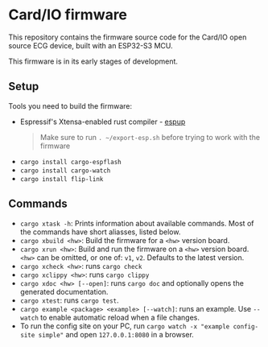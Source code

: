 Card/IO firmware
================

This repository contains the firmware source code for the Card/IO open source ECG device, built with
an ESP32-S3 MCU.

This firmware is in its early stages of development.

Setup
-----

Tools you need to build the firmware:

- Espressif's Xtensa-enabled rust compiler - [espup](https://github.com/esp-rs/espup)
  > Make sure to run `. ~/export-esp.sh` before trying to work with the firmware
- `cargo install cargo-espflash`
- `cargo install cargo-watch`
- `cargo install flip-link`

Commands
--------

- `cargo xtask -h`: Prints information about available commands. Most of the commands have short
  aliasses, listed below.
- `cargo xbuild <hw>`: Build the firmware for a `<hw>` version board.
- `cargo xrun <hw>`: Build and run the firmware on a `<hw>` version board.
  `<hw>` can be omitted, or one of: `v1`, `v2`. Defaults to the latest version.
- `cargo xcheck <hw>`: runs `cargo check`
- `cargo xclippy <hw>`: runs `cargo clippy`
- `cargo xdoc <hw> [--open]`: runs `cargo doc` and optionally opens the generated documentation.
- `cargo xtest`: runs `cargo test`.
- `cargo example <package> <example> [--watch]`: runs an example.
  Use `--watch` to enable automatic reload when a file changes.
- To run the config site on your PC, run `cargo watch -x "example config-site simple"`
  and open `127.0.0.1:8080` in a browser.
